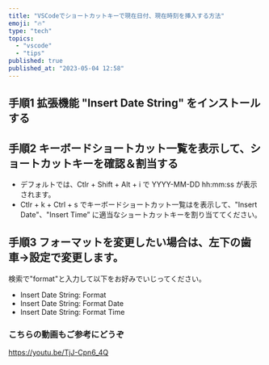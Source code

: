 ```yaml
---
title: "VSCodeでショートカットキーで現在日付、現在時刻を挿入する方法"
emoji: "🔥"
type: "tech"
topics:
  - "vscode"
  - "tips"
published: true
published_at: "2023-05-04 12:58"
---
```


## 手順1 拡張機能 "Insert Date String" をインストールする

## 手順2 キーボードショートカット一覧を表示して、ショートカットキーを確認＆割当する
- デフォルトでは、Ctlr + Shift + Alt + i で YYYY-MM-DD hh:mm:ss が表示されます。
- Ctlr + k + Ctrl + s でキーボードショートカット一覧はを表示して、"Insert Date"、"Insert Time” に適当なショートカットキーを割り当ててください。

## 手順3 フォーマットを変更したい場合は、左下の歯車->設定で変更します。
検索で"format"と入力して以下をお好みでいじってください。
- Insert Date String: Format
- Insert Date String: Format Date
- Insert Date String: Format Time

### こちらの動画もご参考にどうぞ
https://youtu.be/TjJ-Cpn6_4Q


